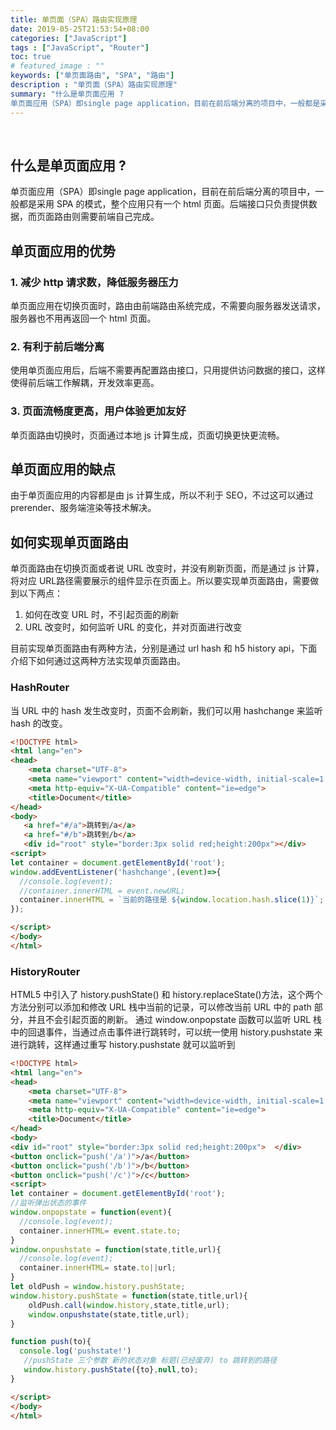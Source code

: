 ```yaml
---
title: 单页面（SPA）路由实现原理
date: 2019-05-25T21:53:54+08:00
categories: ["JavaScript"]
tags : ["JavaScript", "Router"]
toc: true
# featured_image : ""
keywords: ["单页面路由", "SPA", "路由"]
description : "单页面（SPA）路由实现原理"
summary: "什么是单页面应用 ?
单页面应用（SPA）即single page application，目前在前后端分离的项目中，一般都是采用 SPA 的模式，整个应用只有一个 html 页面。后端接口只负责提供数据，而页面路由则需要前端自己完成。单页面应用的优势：1. 减少 http 请求数，降低服务器压力；2. 有利于前后端分离；3. 页面流畅度更高，用户体验更加友好。"
---
```

 
## 什么是单页面应用 ?

单页面应用（SPA）即single page application，目前在前后端分离的项目中，一般都是采用 SPA 的模式，整个应用只有一个 html 页面。后端接口只负责提供数据，而页面路由则需要前端自己完成。

## 单页面应用的优势

### 1. 减少 http 请求数，降低服务器压力
单页面应用在切换页面时，路由由前端路由系统完成，不需要向服务器发送请求，服务器也不用再返回一个 html 页面。
### 2. 有利于前后端分离
使用单页面应用后，后端不需要再配置路由接口，只用提供访问数据的接口，这样使得前后端工作解耦，开发效率更高。
### 3. 页面流畅度更高，用户体验更加友好
单页面路由切换时，页面通过本地 js 计算生成，页面切换更快更流畅。



## 单页面应用的缺点

由于单页面应用的内容都是由 js 计算生成，所以不利于 SEO，不过这可以通过 prerender、服务端渲染等技术解决。

## 如何实现单页面路由

单页面路由在切换页面或者说 URL 改变时，并没有刷新页面，而是通过 js 计算，将对应 URL路径需要展示的组件显示在页面上。所以要实现单页面路由，需要做到以下两点：
1. 如何在改变 URL 时，不引起页面的刷新
2. URL 改变时，如何监听 URL 的变化，并对页面进行改变

目前实现单页面路由有两种方法，分别是通过 url hash 和 h5 history api，下面介绍下如何通过这两种方法实现单页面路由。

### HashRouter
当 URL 中的 hash 发生改变时，页面不会刷新，我们可以用 hashchange 来监听 hash 的改变。

```html
<!DOCTYPE html>
<html lang="en">
<head>
    <meta charset="UTF-8">
    <meta name="viewport" content="width=device-width, initial-scale=1.0">
    <meta http-equiv="X-UA-Compatible" content="ie=edge">
    <title>Document</title>
</head>
<body>
   <a href="#/a">跳转到/a</a>
   <a href="#/b">跳转到/b</a>
   <div id="root" style="border:3px solid red;height:200px"></div>
<script>
let container = document.getElementById('root');
window.addEventListener('hashchange',(event)=>{
  //console.log(event);
  //container.innerHTML = event.newURL;
  container.innerHTML = `当前的路径是 ${window.location.hash.slice(1)}`;
});

</script>
</body>
</html>

```


### HistoryRouter
HTML5 中引入了 history.pushState() 和 history.replaceState()方法，这个两个方法分别可以添加和修改 URL 栈中当前的记录，可以修改当前 URL 中的 path 部分，并且不会引起页面的刷新。
通过 window.onpopstate 函数可以监听 URL 栈中的回退事件，当通过点击事件进行跳转时，可以统一使用 history.pushstate 来进行跳转，这样通过重写 history.pushstate 就可以监听到

```html
<!DOCTYPE html>
<html lang="en">
<head>
    <meta charset="UTF-8">
    <meta name="viewport" content="width=device-width, initial-scale=1.0">
    <meta http-equiv="X-UA-Compatible" content="ie=edge">
    <title>Document</title>
</head>
<body>
<div id="root" style="border:3px solid red;height:200px">  </div>
<button onclick="push('/a')">/a</button>
<button onclick="push('/b')">/b</button>
<button onclick="push('/c')">/c</button>
<script>
let container = document.getElementById('root');
//监听弹出状态的事件
window.onpopstate = function(event){
  //console.log(event);
  container.innerHTML= event.state.to;
}
window.onpushstate = function(state,title,url){
  //console.log(event);
  container.innerHTML= state.to||url;
}
let oldPush = window.history.pushState;
window.history.pushState = function(state,title,url){
    oldPush.call(window.history,state,title,url);
    window.onpushstate(state,title,url);
}

function push(to){
  console.log('pushstate!')
   //pushState 三个参数 新的状态对象 标题(已经废弃) to 跳转到的路径
   window.history.pushState({to},null,to);
}

</script>
</body>
</html>

```
